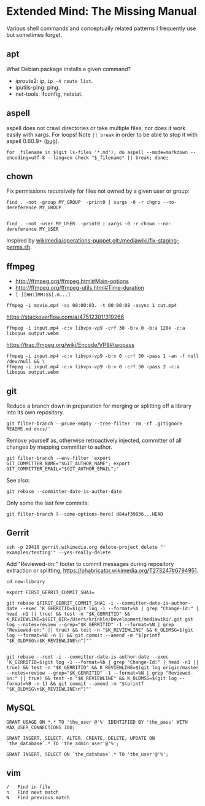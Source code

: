 # Extended Mind: The Missing Manual

Various shell commands and conceptually related patterns I frequently
use but sometimes forget.

## apt

What Debian package installs a given command?

* iproute2: ip, `ip -4 route list`.
* iputils-ping: ping.
* net-tools: ifconfig, netstat.

## aspell

aspell does not crawl directories or take multiple files, nor does it work easily with xargs. For loops! Note `|| break` in order to be able to stop it with aspell 0.60.9+ ([bug](https://github.com/GNUAspell/aspell/issues/598)).

```
for _filename in $(git ls-files '*.md'); do aspell --mode=markdown --encoding=utf-8 --lang=en check "$_filename" || break; done;
```

## chown

Fix permissions recursively for files not owned by a given user or group:

```
find . -not -group MY_GROUP  -print0 | xargs -0 -r chgrp --no-dereference MY_GROUP


find . -not -user MY_USER  -print0 | xargs -0 -r chown --no-dereference MY_USER
```

Inspired by [wikimedia/operations-puppet.git:/mediawiki/fix-staging-perms.sh](https://gerrit.wikimedia.org/g/operations/puppet/+/b1721a0871515a55f5d9eefdba1447ec30da1bc1/modules/profile/files/mediawiki/deployment/fix-staging-perms.sh).

## ffmpeg

* http://ffmpeg.org/ffmpeg.html#Main-options
* http://ffmpeg.org/ffmpeg-utils.html#Time-duration
* `[-][HH:]MM:SS[.m...]`

```
ffmpeg -i movie.mp4 -ss 00:00:03. -t 00:00:08 -async 1 cut.mp4
```

<https://stackoverflow.com/a/47512301/319266>

```
ffmpeg -i input.mp4 -c:v libvpx-vp9 -crf 30 -b:v 0 -b:a 128k -c:a libopus output.webm
```

<https://trac.ffmpeg.org/wiki/Encode/VP9#twopass>

```
ffmpeg -i input.mp4 -c:v libvpx-vp9 -b:v 0 -crf 30 -pass 1 -an -f null /dev/null && \
ffmpeg -i input.mp4 -c:v libvpx-vp9 -b:v 0 -crf 30 -pass 2 -c:a libopus output.webm
```

## git

Reduce a branch down in preparation for merging or splitting off a library into its own repository. 
```
git filter-branch --prune-empty --tree-filter 'rm -rf .gitignore README.md docs/'
```

Remove yourself as, otherwise retroactively injected, committer of all changes by mapping committer to author.
```
git filter-branch --env-filter 'export GIT_COMMITTER_NAME="$GIT_AUTHOR_NAME"; export GIT_COMMITTER_EMAIL="$GIT_AUTHOR_EMAIL";'
```
See also:
```
git rebase --committer-date-is-author-date
```

Only some the last few commits:
```
git filter-branch [--some-options-here] d84af39036...HEAD
```

## Gerrit

```
ssh -p 29418 gerrit.wikimedia.org delete-project delete "' examples/testing'" --yes-really-delete
```

Add "Reviewed-on:" footer to commit messages during repository extraction or splitting, <https://phabricator.wikimedia.org/T273247#6794951>.
```
cd new-library

export FIRST_GERRIT_COMMIT_SHA1=

git rebase $FIRST_GERRIT_COMMIT_SHA1 -i --committer-date-is-author-date --exec 'K_GERRITID=$(git log -1 --format=%b | grep "Change-Id:" | head -n1 || true) && test -n "$K_GERRITID" && K_REVIEWLINE=$(GIT_DIR=/Users/krinkle/Development/mediawiki/.git git log --notes=review --grep="$K_GERRITID" -1 --format=%N | grep "Reviewed-on:" || true) && test -n "$K_REVIEWLINE" && K_OLDMSG=$(git log --format=%B -n 1) && git commit --amend -m "$(printf "$K_OLDMSG\n$K_REVIEWLINE\n")"'


git rebase --root -i --committer-date-is-author-date --exec 'K_GERRITID=$(git log -1 --format=%b | grep "Change-Id:" | head -n1 || true) && test -n "$K_GERRITID" && K_REVIEWLINE=$(git log origin/master --notes=review --grep="$K_GERRITID" -1 --format=%N | grep "Reviewed-on:" || true) && test -n "$K_REVIEWLINE" && K_OLDMSG=$(git log --format=%B -n 1) && git commit --amend -m "$(printf "$K_OLDMSG\n$K_REVIEWLINE\n")"'

```

## MySQL

```
GRANT USAGE ON *.* TO 'the_user'@'%' IDENTIFIED BY 'the_pass' WITH MAX_USER_CONNECTIONS 100;

GRANT INSERT, SELECT, ALTER, CREATE, DELETE, UPDATE ON `the_database`.* TO 'the_admin_user'@'%';

GRANT INSERT, SELECT ON `the_database`.* TO 'the_user'@'%';
```

## vim

```
/	Find in file
n	Find next match
N	Find previous match
```

